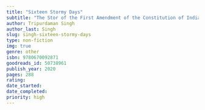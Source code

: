 ```yaml
---
title: "Sixteen Stormy Days"
subtitle: "The Stor of the First Amendment of the Constitution of India"
author: Tripurdaman Singh
author_last: Singh
slug: singh-sixteen-stormy-days
type: non-fiction
img: true
genre: other
isbn: 9780670092871
goodreads_id: 50738961
publish_year: 2020
pages: 288
rating: 
date_started:
date_completed:
priority: high
---
```

